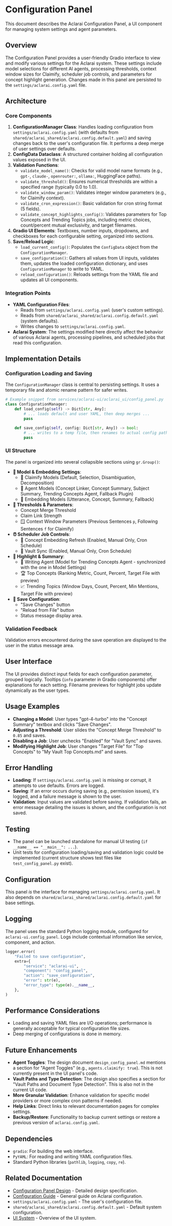 # Configuration Panel

This document describes the Aclarai Configuration Panel, a UI component for managing system settings and agent parameters.

## Overview

The Configuration Panel provides a user-friendly Gradio interface to view and modify various settings for the Aclarai system. These settings include model selections for different AI agents, processing thresholds, context window sizes for Claimify, scheduler job controls, and parameters for concept highlight generation. Changes made in this panel are persisted to the `settings/aclarai.config.yaml` file.

## Architecture

### Core Components

1.  **ConfigurationManager Class**: Handles loading configuration from `settings/aclarai.config.yaml` (with defaults from `shared/aclarai_shared/aclarai.config.default.yaml`) and saving changes back to the user's configuration file. It performs a deep merge of user settings over defaults.
2.  **ConfigData Dataclass**: A structured container holding all configuration values exposed in the UI.
3.  **Validation Functions**:
    *   `validate_model_name()`: Checks for valid model name formats (e.g., `gpt-`, `claude-`, `openrouter:`, `ollama:`, HuggingFace paths).
    *   `validate_threshold()`: Ensures numerical thresholds are within a specified range (typically 0.0 to 1.0).
    *   `validate_window_param()`: Validates integer window parameters (e.g., for Claimify context).
    *   `validate_cron_expression()`: Basic validation for cron string format (5 fields).
    *   `validate_concept_highlights_config()`: Validates parameters for Top Concepts and Trending Topics jobs, including metric choices, count/percent mutual exclusivity, and target filenames.
4.  **Gradio UI Elements**: Textboxes, number inputs, dropdowns, and checkboxes for each configurable setting, organized into sections.
5.  **Save/Reload Logic**:
    *   `load_current_config()`: Populates the `ConfigData` object from the `ConfigurationManager`.
    *   `save_configuration()`: Gathers all values from UI inputs, validates them, updates the loaded configuration dictionary, and uses `ConfigurationManager` to write to YAML.
    *   `reload_configuration()`: Reloads settings from the YAML file and updates all UI components.

### Integration Points

*   **YAML Configuration Files**:
    *   Reads from `settings/aclarai.config.yaml` (user's custom settings).
    *   Reads from `shared/aclarai_shared/aclarai.config.default.yaml` (system defaults).
    *   Writes changes to `settings/aclarai.config.yaml`.
*   **Aclarai System**: The settings modified here directly affect the behavior of various Aclarai agents, processing pipelines, and scheduled jobs that read this configuration.

## Implementation Details

### Configuration Loading and Saving

The `ConfigurationManager` class is central to persisting settings. It uses a temporary file and atomic rename pattern for safer writes.

```python
# Example snippet from services/aclarai-ui/aclarai_ui/config_panel.py
class ConfigurationManager:
    def load_config(self) -> Dict[str, Any]:
        # ... loads default and user YAML, then deep merges ...
        pass

    def save_config(self, config: Dict[str, Any]) -> bool:
        # ... writes to a temp file, then renames to actual config path ...
        pass
```

### UI Structure

The panel is organized into several collapsible sections using `gr.Group()`:

*   **🤖 Model & Embedding Settings**:
    *   🔮 Claimify Models (Default, Selection, Disambiguation, Decomposition)
    *   🧠 Agent Models (Concept Linker, Concept Summary, Subject Summary, Trending Concepts Agent, Fallback Plugin)
    *   🧬 Embedding Models (Utterance, Concept, Summary, Fallback)
*   **📏 Thresholds & Parameters**:
    *   Concept Merge Threshold
    *   Claim Link Strength
    *   🪟 Context Window Parameters (Previous Sentences `p`, Following Sentences `f` for Claimify)
*   **⏰ Scheduler Job Controls**:
    *   🔄 Concept Embedding Refresh (Enabled, Manual Only, Cron Schedule)
    *   📁 Vault Sync (Enabled, Manual Only, Cron Schedule)
*   **🧠 Highlight & Summary**:
    *   🤖 Writing Agent (Model for Trending Concepts Agent - synchronized with the one in Model Settings)
    *   🏆 Top Concepts (Ranking Metric, Count, Percent, Target File with preview)
    *   📈 Trending Topics (Window Days, Count, Percent, Min Mentions, Target File with preview)
*   **💾 Save Configuration**:
    *   "Save Changes" button
    *   "Reload from File" button
    *   Status message display area.

### Validation Feedback

Validation errors encountered during the save operation are displayed to the user in the status message area.

## User Interface

The UI provides distinct input fields for each configuration parameter, grouped logically. Tooltips (`info` parameter in Gradio components) offer explanations for each setting. Filename previews for highlight jobs update dynamically as the user types.

## Usage Examples

*   **Changing a Model**: User types "gpt-4-turbo" into the "Concept Summary" textbox and clicks "Save Changes".
*   **Adjusting a Threshold**: User slides the "Concept Merge Threshold" to `0.85` and saves.
*   **Disabling a Job**: User unchecks "Enabled" for "Vault Sync" and saves.
*   **Modifying Highlight Job**: User changes "Target File" for "Top Concepts" to "My Vault Top Concepts.md" and saves.

## Error Handling

*   **Loading**: If `settings/aclarai.config.yaml` is missing or corrupt, it attempts to use defaults. Errors are logged.
*   **Saving**: If an error occurs during saving (e.g., permission issues), it's logged, and a failure message is shown to the user.
*   **Validation**: Input values are validated before saving. If validation fails, an error message detailing the issues is shown, and the configuration is not saved.

## Testing

*   The panel can be launched standalone for manual UI testing (`if __name__ == "__main__": ...`).
*   Unit tests for configuration loading/saving and validation logic could be implemented (current structure shows test files like `test_config_panel.py` exist).

## Configuration

This panel *is* the interface for managing `settings/aclarai.config.yaml`. It also depends on `shared/aclarai_shared/aclarai.config.default.yaml` for base settings.

## Logging

The panel uses the standard Python logging module, configured for `aclarai-ui.config_panel`. Logs include contextual information like service, component, and action.

```python
logger.error(
    "Failed to save configuration",
    extra={
        "service": "aclarai-ui",
        "component": "config_panel",
        "action": "save_configuration",
        "error": str(e),
        "error_type": type(e).__name__,
    },
)
```

## Performance Considerations

*   Loading and saving YAML files are I/O operations; performance is generally acceptable for typical configuration file sizes.
*   Deep merging of configurations is done in memory.

## Future Enhancements

*   **Agent Toggles**: The design document `design_config_panel.md` mentions a section for "Agent Toggles" (e.g., `agents.claimify: true`). This is not currently present in the UI panel's code.
*   **Vault Paths and Type Detection**: The design also specifies a section for "Vault Paths and Document Type Detection". This is also not in the current UI code.
*   **More Granular Validation**: Enhance validation for specific model providers or more complex cron patterns if needed.
*   **Help Links**: Direct links to relevant documentation pages for complex settings.
*   **Backup/Restore**: Functionality to backup current settings or restore a previous version of `aclarai.config.yaml`.

## Dependencies

*   `gradio`: For building the web interface.
*   `PyYAML`: For reading and writing YAML configuration files.
*   Standard Python libraries (`pathlib`, `logging`, `copy`, `re`).

## Related Documentation

*   [Configuration Panel Design](../arch/design_config_panel.md) - Detailed design specification.
*   [Configuration Guide](../guides/configuration_guide.md) - General guide on Aclarai configuration.
*   `settings/aclarai.config.yaml` - The user's configuration file.
*   `shared/aclarai_shared/aclarai.config.default.yaml` - Default system configuration.
*   [UI System](./ui_system.md) - Overview of the UI system.
